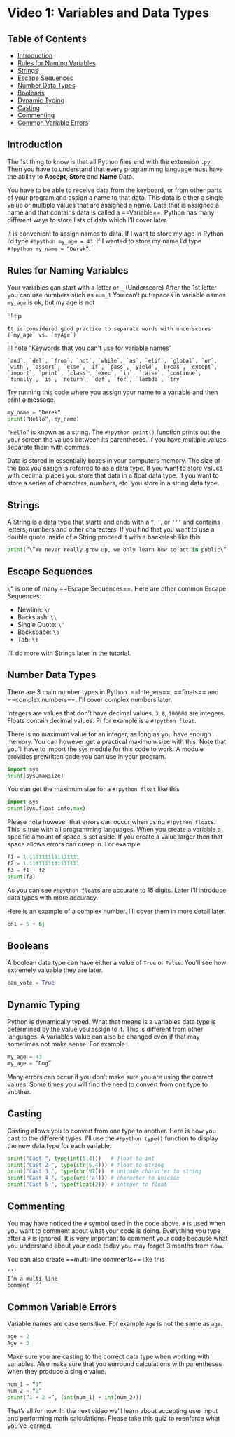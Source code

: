 <!-- no toc -->
# Video 1: Variables and Data Types

<!-- no toc -->
## Table of Contents
  - [Introduction](#introduction)
  - [Rules for Naming Variables](#rules-for-naming-variables)
  - [Strings](#strings)
  - [Escape Sequences](#escape-sequences)
  - [Number Data Types](#number-data-types)
  - [Booleans](#booleans)
  - [Dynamic Typing](#dynamic-typing)
  - [Casting](#casting)
  - [Commenting](#commenting)
  - [Common Variable Errors](#common-variable-errors)

## Introduction

The 1st thing to know is that all Python files end with the extension `.py`. Then you have to understand that every programming language must have the ability to **Accept**, **Store** and **Name** Data.

You have to be able to receive data from the keyboard, or from other parts of your program and assign a name to that data. This data is either a single value or multiple values that are assigned a name. Data that is assigned a name and that contains data is called a ==Variable==. Python has many different ways to store lists of data which I’ll cover later.

It is convenient to assign names to data. If I want to store my age in Python I’d type `#!python my_age = 43`. If I wanted to store my name I’d type `#!python my_name = “Derek”`.

## Rules for Naming Variables

Your variables can start with a letter or `_` (Underscore)
After the 1st letter you can use numbers such as `num_1`
You can’t put spaces in variable names `my_age` is ok, but my age is not

!!! tip

    It is considered good practice to separate words with underscores (`my_age` vs. `myAge`)

!!! note "Keywords that you can't use for variable names"

    `and`, `del`, `from`, `not`, `while`, `as`, `elif`, `global`, `or`, `with`, `assert`, `else`, `if`, `pass`, `yield`, `break`, `except`, `import`, `print`, `class`, `exec`, `in`, `raise`, `continue`, `finally`, `is`, `return`, `def`, `for`, `lambda`, `try`


Try running this code where you assign your name to a variable and then print a message.

``` python linenums="1"
my_name = “Derek” 
print(“Hello”, my_name)
```

`“Hello”` is known as a string. The `#!python print()` function prints out the your screen the values between its parentheses. If you have multiple values separate them with commas.

Data is stored in essentially boxes in your computers memory. The size of the box you assign is referred to as a data type. If you want to store values with decimal places you store that data in a float data type. If you want to store a series of characters, numbers, etc. you store in a string data type.

## Strings

A String is a data type that starts and ends with a `“`,  `‘`, or `‘’’` and contains letters, numbers and other characters. If you find that you want to use a double quote inside of a String proceed it with a backslash like this.


``` python
print(“\”We never really grow up, we only learn how to act in public\” - Bryan White”)
```

## Escape Sequences

`\”` is one of many ==Escape Sequences==. Here are other common Escape Sequences:

- Newline: `\n` 
- Backslash: `\\` 
- Single Quote: `\’`
- Backspace: `\b` 
- Tab: `\t`
  
I’ll do more with Strings later in the tutorial.

## Number Data Types

There are 3 main number types in Python. ==Integers==, ==floats== and ==complex numbers==. I’ll cover complex numbers later.

Integers are values that don’t have decimal values. `3`, `8`, `100000` are integers. Floats contain decimal values. Pi for example is a `#!python float`.

There is no maximum value for an integer, as long as you have enough memory. You can however get a practical maximum size with this. Note that you’ll have to import the `sys` module for this code to work. A module provides prewritten code you can use in your program.


``` python linenums="1"
import sys
print(sys.maxsize)
```

You can get the maximum size for a `#!python float` like this


``` python linenums="1"
import sys
print(sys.float_info.max)
```

Please note however that errors can occur when using `#!python float`s. This is true with all programming languages. When you create a variable a specific amount of space is set aside. If you create a value larger then that space allows errors can creep in. For example


``` python linenums="1"
f1 = 1.1111111111111111
f2 = 1.1111111111111111
f3 = f1 + f2
print(f3)
```

As you can see `#!python float`s are accurate to 15 digits. Later I’ll introduce data types with more accuracy.

Here is an example of a complex number. I’ll cover them in more detail later.


``` python
cn1 = 5 + 6j
```

## Booleans

A boolean data type can have either a value of `True` or `False`. You’ll see how extremely valuable they are later.


``` python
can_vote = True
```

## Dynamic Typing

Python is dynamically typed. What that means is a variables data type is determined by the value you assign to it. This is different from other languages. A variables value can also be changed even if that may sometimes not make sense. For example


``` python linenums="1"
my_age = 43
my_age = “Dog”
```

Many errors can occur if you don’t make sure you are using the correct values. Some times you will find the need to convert from one type to another.

## Casting

Casting allows you to convert from one type to another. Here is how you cast to the different types. I’ll use the `#!python type()` function to display the new data type for each variable.


``` python linenums="1"
print("Cast ", type(int(5.4)))   # float to int
print("Cast 2 ", type(str(5.4))) # float to string
print("Cast 3 ", type(chr(97)))  # unicode character to string 
print("Cast 4 ", type(ord('a'))) # character to unicode 
print("Cast 5 ", type(float(2))) # integer to float
```

## Commenting

You may have noticed the `#` symbol used in the code above. `#` is used when you want to comment about what your code is doing. Everything you type after a `#` is ignored. It is very important to comment your code because what you understand about your code today you may forget 3 months from now.

You can also create ==multi-line comments== like this

``` python
‘’’
I’m a multi-line 
comment ‘’’
```

## Common Variable Errors

Variable names are case sensitive. For example `Age` is not the same as `age`.


``` python linenums="1"
age = 2
Age = 3
```

Make sure you are casting to the correct data type when working with variables. Also make sure that you surround calculations with parentheses when they produce a single value.


``` python linenums="1"
num_1 = “1”
num_2 = “2”
print(“1 + 2 =“, (int(num_1) + int(num_2)))
```

That’s all for now. In the next video we’ll learn about accepting user input and performing math calculations. Please take this quiz to reenforce what you’ve learned.